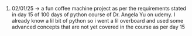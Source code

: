 1. 02/01/25 -> a fun coffee machine project as per the requirements stated in day 15 of 100 days of python course of Dr. Angela Yu on udemy. I already know a lil bit of python so i went a lil overboard and used some advanced concepts that are 
not yet covered in the course as per day 15
